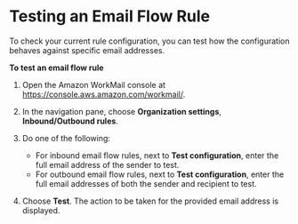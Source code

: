 # Testing an Email Flow Rule<a name="test-email-flow-rule"></a>

To check your current rule configuration, you can test how the configuration behaves against specific email addresses\. 

**To test an email flow rule**

1. Open the Amazon WorkMail console at [https://console\.aws\.amazon\.com/workmail/](https://console.aws.amazon.com/workmail/)\.

1. In the navigation pane, choose **Organization settings**, **Inbound/Outbound rules**\.

1. Do one of the following:
   + For inbound email flow rules, next to **Test configuration**, enter the full email address of the sender to test\. 
   + For outbound email flow rules, next to **Test configuration**, enter the full email addresses of both the sender and recipient to test\.

1. Choose **Test**\. The action to be taken for the provided email address is displayed\.